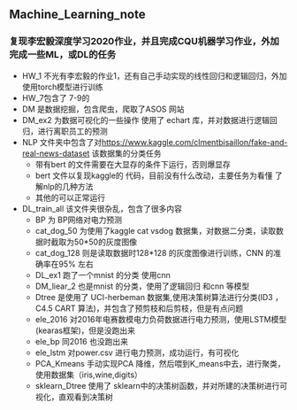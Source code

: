 ## Machine_Learning_note
### 复现李宏毅深度学习2020作业，并且完成CQU机器学习作业，外加完成一些ML，或DL的任务
+  HW_1 不光有李宏毅的作业1，还有自己手动实现的线性回归和逻辑回归，外加使用torch模型进行训练
+  HW_7包含了 7-9的
+  DM 是数据挖掘，包含爬虫，爬取了ASOS 网站
+  DM_ex2 为数据可视化的一些操作 使用了 echart 库，并对数据进行逻辑回归，进行离职员工的预测
+  NLP 文件夹中包含了对<https://www.kaggle.com/clmentbisaillon/fake-and-real-news-dataset> 该数据集的分类任务
    + 带有bert 的文件需要在大显存的条件下运行，否则爆显存
    + bert 文件以复现kaggle的 代码，目前没有什么改动，主要任务为看懂 了解nlp的几种方法
    + 其他的可以正常运行
+  DL_train_all 该文件夹很杂乱，包含了很多内容
    +  BP 为 BP网络对电力预测 
    +  cat_dog_50 为使用了kaggle cat vsdog 数据集，对数据二分类，读取数据时截取为50*50的灰度图像
    +  cat_dog_128 则是读取数据时128*128 的灰度图像进行训练，CNN 的准确率在95% 左右
    +  DL_ex1 跑了一个mnist 的分类 使用cnn
    +  DM_liear_2 也是mnist 的分类，使用了逻辑回归 和cnn 等模型
    +  Dtree 是使用了 UCI-herbeman 数据集,使用决策树算法进行分类(ID3 ，C4.5 CART 算法)，并包含了预剪枝和后剪枝，但是有点问题
    +  ele_2016 对2016年电赛数模电力负荷数据进行电力预测，使用LSTM模型(kearas框架)，但是没跑出来
    +  ele_bp 同2016 也没跑出来
    +  ele_lstm 对power.csv 进行电力预测，成功运行，有可视化
    + PCA_Kmeans 手动实现PCA 降维，然后喂到K_means中去，进行聚类，使用数据集（iris,wine,digits）
    + sklearn_Dtree 使用了 sklearn中的决策树函数，并对所建的决策树进行可视化，直观看到决策树
